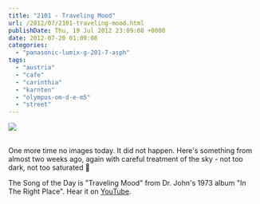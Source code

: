 ```yaml
---
title: "2101 - Traveling Mood"
url: /2012/07/2101-traveling-mood.html
publishDate: Thu, 19 Jul 2012 23:09:08 +0000
date: 2012-07-20 01:09:08
categories: 
  - "panasonic-lumix-g-201-7-asph"
tags: 
  - "austria"
  - "cafe"
  - "carinthia"
  - "karnten"
  - "olympus-om-d-e-m5"
  - "street"
---
```

<div class="container">
<div class="center"><a target="_blank" href="https://d25zfm9zpd7gm5.cloudfront.net/1200x1200/2012/20120707_171053_lr.jpg"><img src="https://d25zfm9zpd7gm5.cloudfront.net/0600x0600/2012/20120707_171053_lr.jpg" /></a></div>
</div>
<br />

One more time no images today. It did not happen. Here's something from almost two weeks ago, again with careful treatment of the sky - not too dark, not too saturated 🙂

 The Song of the Day is "Traveling Mood" from Dr. John's 1973 album "In The Right Place". Hear it on <a href="http://www.youtube.com/watch?v=R20-GCbY73o" target="_blank">YouTube</a>.
